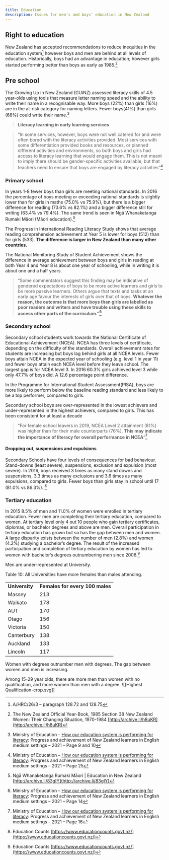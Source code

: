 ```yaml
---
title: Education
description: Issues for men's and boys' education in New Zealand
---
```

## Right to education

New Zealand has accepted recommendations to reduce inequities in the education system[^1] however boys and men are behind at all levels of education. Historically, boys had an advantage in education; however girls started performing better than boys as early as 1985.[^2]

## Pre school

The Growing Up in New Zealand (GUiNZ) assessed literacy skills of 4.5 year-olds using tools that measure letter naming speed and the ability to write their name in a recognisable way. More boys (22%) than girls (16%) are in the at-risk category for naming letters. Fewer boys(41%) than girls (68%) could write their name.[^3]

> **Literacy learning in early learning services**

> “In some services, however, boys were not well catered for and were often bored with the literacy activities provided. Most services with some differentiation provided books and resources, or planned different activities and environments, so both boys and girls had access to literacy learning that would engage them. This is not meant to imply there should be gender-specific activities available, but that teachers need to ensure that boys are engaged by literacy activities”[^4]
### Primary school

In years 1-8 fewer boys than girls are meeting national standards. In 2016 the percentage of boys meeting or exceeding national standards is slightly lower than for girls in maths (75.0% vs 75.9%), but there is a bigger difference for reading (73.6% vs 82.1%) and a bigger difference still for writing (63.4% vs 79.4%). The same trend is seen in Ngā Whanaketanga Rumaki Māori (Māori education).[^5]

The Progress in International Reading Literacy Study shows that average reading comprehension achievement at Year 5 is lower for boys (512) than for girls (533). **The difference is larger in New Zealand than many other countries.**

The National Monitoring Study of Student Achievement shows the difference in average achievement between boys and girls in reading at both Year 4 and Year 8 is about one year of schooling, while in writing it is about one and a half years.

> “Some commentators suggest this finding may be indicative of gendered expectations of boys to be more active learners and girls to be more passive learners. Others argue that texts and tasks at an early age favour the interests of girls over that of boys. **Whatever the reason, the outcome is that more boys than girls are labelled as poor readers and writers and have trouble using these skills to access other parts of the curriculum.”**[^6]

### Secondary school

Secondary school students work towards the National Certificate of Educational Achievement (NCEA). NCEA has three levels of certificate, depending on the difficulty of the standards. Overall achievement rates for students are increasing but boys lag behind girls at all NCEA levels. Fewer boys attain NCEA in the expected year of schooling (e.g. level 1 in year 11) and fewer boys attain each NCEA level before they leave school. The largest gap is for NCEA level 3. In 2016 60.3% girls achieved level 3 while only 47.7% of boys did. A 12.6 percentage point difference.

In the Programme for International Student Assessment(PISA), boys are more likely to perform below the baseline reading standard and less likely to be a top performer, compared to girls.

Secondary school boys are over-represented in the lowest achievers and under-represented in the highest achievers, compared to girls. This has been consistent for at least a decade

> “For female school leavers in 2019, NCEA Level 2 attainment (81%) was higher than for their male counterparts (76%). **This may indicate the importance of literacy for overall performance in NCEA**”[^7]
#### Dropping out, suspensions and expulsions

Secondary Schools have four levels of consequences for bad behaviour. Stand-downs (least severe), suspensions, exclusion and expulsion (most severe). In 2016, boys received 3 times as many stand downs and suspensions, 3.3 times as many exclusions and 3.6 times as many expulsions, compared to girls. Fewer boys than girls stay in school until 17 (81.0% vs 86.3%). [^8]

### Tertiary education

In 2015 8.5% of men and 11.0% of women were enrolled in tertiary education. Fewer men are completing their tertiary education, compared to women. At tertiary level only 4 out 10 people who gain tertiary certificates, diplomas, or bachelor degrees and above are men. Overall participation in tertiary education has grown but so has the gap between men and women. A large disparity exists between the number of men (2.8%) and women (4.2%) studying a bachelor’s degree. The result of the increased participation and completion of tertiary education by women has led to women with bachelor’s degrees outnumbering men since 2006.[^9]

Men are under-represented at University.

Table 10: All Universities have more females than males attending.

|   |   |
|---|---|
|**University**|**Females for every 100 males**|
|Massey|213|
|Waikato|178|
|AUT|170|
|Otago|156|
|Victoria|150|
|Canterbury|138|
|Auckland|133|
|Lincoln|117|

Women with degrees outnumber men with degrees. The gap between women and men is increasing.

Among 15-29 year olds, there are more men than women with no qualification, and more women than men with a degree.
![[Highest Qualification-crop.svg]]


[^1]: A/HRC/26/3 – paragraph 128.72 and 128.75

[^2]: The New Zealand Official Year-Book, 1985 Section 38 New Zealand Women: Their Changing Situation, 1970-1984 [http://archive.li/h8uKR](http://archive.li/h8uKR)

[^3]: Ministry of Education – [How our education system is performing for literacy](https://assets.education.govt.nz/public/Literacy-and-Maths-strategy-development-in-2021/How-our-education-system-is-performing-for-Literacy.pdf): Progress and achievement of New Zealand learners in English medium settings – 2021 – Page 9 and 10

[^4]: Ministry of Education – [How our education system is performing for literacy](https://assets.education.govt.nz/public/Literacy-and-Maths-strategy-development-in-2021/How-our-education-system-is-performing-for-Literacy.pdf): Progress and achievement of New Zealand learners in English medium settings – 2021 – Page 25

[^5]: Ngā Whanaketanga Rumaki Māori | Education in New Zealand [http://archive.li/83gIY](http://archive.li/83gIY)

[^6]: Ministry of Education – [How our education system is performing for literacy](https://assets.education.govt.nz/public/Literacy-and-Maths-strategy-development-in-2021/How-our-education-system-is-performing-for-Literacy.pdf): Progress and achievement of New Zealand learners in English medium settings – 2021 – Page 14

[^7]: Ministry of Education – [How our education system is performing for literacy](https://assets.education.govt.nz/public/Literacy-and-Maths-strategy-development-in-2021/How-our-education-system-is-performing-for-Literacy.pdf): Progress and achievement of New Zealand learners in English medium settings – 2021 – Page 16

[^8]: Education Counts [https://www.educationcounts.govt.nz/](https://www.educationcounts.govt.nz/)

[^9]: Education Counts [https://www.educationcounts.govt.nz/](https://www.educationcounts.govt.nz/)

